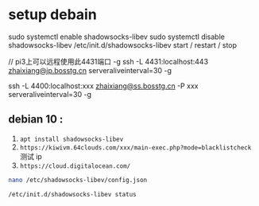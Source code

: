 # setup debain
sudo systemctl enable shadowsocks-libev
sudo systemctl disable shadowsocks-libev
/etc/init.d/shadowsocks-libev start / restart / stop

 // pi3上可以远程使用此4431端口 -g
ssh -L 4431:localhost:443 zhaixiang@jp.bosstg.cn serveraliveinterval=30 -g

ssh -L 4400:localhost:xxx zhaixiang@ss.bosstg.cn -P xxx  serveraliveinterval=30 -g

## debian 10 :
1. `apt install shadowsocks-libev`
2. `https://kiwivm.64clouds.com/xxx/main-exec.php?mode=blacklistcheck`  测试 ip
3. `https://cloud.digitalocean.com/`

```sh 
nano /etc/shadowsocks-libev/config.json

/etc/init.d/shadowsocks-libev status


```
